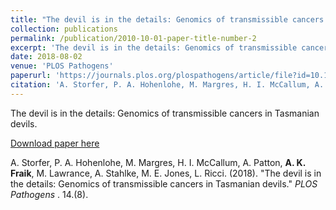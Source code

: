 ```yaml
---
title: "The devil is in the details: Genomics of transmissible cancers in Tasmanian devils"
collection: publications
permalink: /publication/2010-10-01-paper-title-number-2
excerpt: 'The devil is in the details: Genomics of transmissible cancers in Tasmanian devils'
date: 2018-08-02
venue: 'PLOS Pathogens'
paperurl: 'https://journals.plos.org/plospathogens/article/file?id=10.1371/journal.ppat.1007098&type=printable'
citation: 'A. Storfer, P. A. Hohenlohe, M. Margres, H. I. McCallum, A. Patton, <b>A. K. Fraik</b>, M. Lawrance, A. Stahlke, M. E. Jones, L. Ricci.  (2018). "The devil is in the details: Genomics of transmissible cancers in Tasmanian devils." <i>PLOS Pathogens </i>. 14.(8).'
---
```

The devil is in the details: Genomics of transmissible cancers in Tasmanian devils.

[Download paper here](https://journals.plos.org/plospathogens/article/file?id=10.1371/journal.ppat.1007098&type=printable)

A. Storfer, P. A. Hohenlohe, M. Margres, H. I. McCallum, A. Patton, <b>A. K. Fraik</b>, M. Lawrance, A. Stahlke, M. E. Jones, L. Ricci.  (2018). "The devil is in the details: Genomics of transmissible cancers in Tasmanian devils." <i>PLOS Pathogens </i>. 14.(8).
